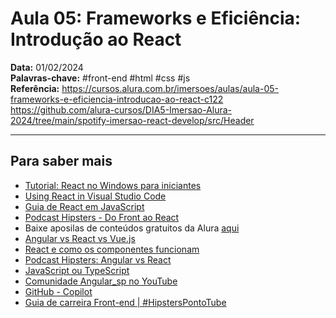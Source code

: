 # Aula 05: Frameworks e Eficiência: Introdução ao React

**Data:** 01/02/2024  
**Palavras-chave:** #front-end #html #css #js   
**Referência:** <https://cursos.alura.com.br/imersoes/aulas/aula-05-frameworks-e-eficiencia-introducao-ao-react-c122>  
<https://github.com/alura-cursos/DIA5-Imersao-Alura-2024/tree/main/spotify-imersao-react-develop/src/Header>

---

## 

## Para saber mais

- [Tutorial: React no Windows para iniciantes](https://learn.microsoft.com/pt-br/windows/dev-environment/javascript/react-beginners-tutorial)
- [Using React in Visual Studio Code](https://code.visualstudio.com/docs/nodejs/reactjs-tutorial)
- [Guia de React em JavaScript](https://www.alura.com.br/artigos/react-js)
- [Podcast Hipsters - Do Front ao React](https://www.hipsters.tech/do-front-end-ao-react-hipsters-ponto-tech-258/)
- Baixe aposilas de conteúdos gratuitos da Alura [aqui](https://www.alura.com.br/apostilas)
- [Angular vs React vs Vue.js](https://www.alura.com.br/artigos/angular-vs-react-vs-vue-js)
- [React e como os componentes funcionam](https://www.alura.com.br/conteudo/react-componentes-funcionam)
- [Podcast Hipsters: Angular vs React](https://www.alura.com.br/podcast/angular-vs-react-hipsters-142-a439)
- [JavaScript ou TypeScript](https://www.alura.com.br/artigos/javascript-ou-typescript)
- [Comunidade Angular_sp no YouTube](https://www.youtube.com/@angularsp3351/videos)
- [GitHub - Copilot](https://github.com/features/copilot)
- [Guia de carreira Front-end | #HipstersPontoTube](https://www.youtube.com/watch?v=fpth65ts3cw&list=PLh2Y_pKOa4UeBQNf1JQzc4SfegYR0gO-N&index=18)
